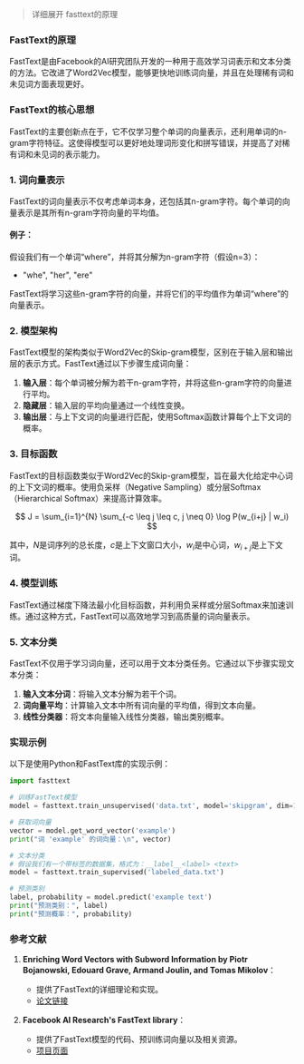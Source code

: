 > 详细展开 fasttext的原理

### FastText的原理

FastText是由Facebook的AI研究团队开发的一种用于高效学习词表示和文本分类的方法。它改进了Word2Vec模型，能够更快地训练词向量，并且在处理稀有词和未见词方面表现更好。

### FastText的核心思想

FastText的主要创新点在于，它不仅学习整个单词的向量表示，还利用单词的n-gram字符特征。这使得模型可以更好地处理词形变化和拼写错误，并提高了对稀有词和未见词的表示能力。

### 1. 词向量表示

FastText的词向量表示不仅考虑单词本身，还包括其n-gram字符。每个单词的向量表示是其所有n-gram字符向量的平均值。

#### 例子：

假设我们有一个单词“where”，并将其分解为n-gram字符（假设n=3）：
- "whe", "her", "ere"

FastText将学习这些n-gram字符的向量，并将它们的平均值作为单词“where”的向量表示。

### 2. 模型架构

FastText模型的架构类似于Word2Vec的Skip-gram模型，区别在于输入层和输出层的表示方式。FastText通过以下步骤生成词向量：

1. **输入层**：每个单词被分解为若干n-gram字符，并将这些n-gram字符的向量进行平均。
2. **隐藏层**：输入层的平均向量通过一个线性变换。
3. **输出层**：与上下文词的向量进行匹配，使用Softmax函数计算每个上下文词的概率。

### 3. 目标函数

FastText的目标函数类似于Word2Vec的Skip-gram模型，旨在最大化给定中心词的上下文词的概率。使用负采样（Negative Sampling）或分层Softmax（Hierarchical Softmax）来提高计算效率。

$$
J = \sum_{i=1}^{N} \sum_{-c \leq j \leq c, j \neq 0} \log P(w_{i+j} | w_i)
$$

其中，$N$是词序列的总长度，$c$是上下文窗口大小，$w_i$是中心词，$w_{i+j}$是上下文词。

### 4. 模型训练

FastText通过梯度下降法最小化目标函数，并利用负采样或分层Softmax来加速训练。通过这种方式，FastText可以高效地学习到高质量的词向量表示。

### 5. 文本分类

FastText不仅用于学习词向量，还可以用于文本分类任务。它通过以下步骤实现文本分类：

1. **输入文本分词**：将输入文本分解为若干个词。
2. **词向量平均**：计算输入文本中所有词向量的平均值，得到文本向量。
3. **线性分类器**：将文本向量输入线性分类器，输出类别概率。

### 实现示例

以下是使用Python和FastText库的实现示例：

```python
import fasttext

# 训练FastText模型
model = fasttext.train_unsupervised('data.txt', model='skipgram', dim=100)

# 获取词向量
vector = model.get_word_vector('example')
print("词 'example' 的词向量：\n", vector)

# 文本分类
# 假设我们有一个带标签的数据集，格式为：__label__<label> <text>
model = fasttext.train_supervised('labeled_data.txt')

# 预测类别
label, probability = model.predict('example text')
print("预测类别：", label)
print("预测概率：", probability)
```

### 参考文献

1. **Enriching Word Vectors with Subword Information by Piotr Bojanowski, Edouard Grave, Armand Joulin, and Tomas Mikolov**：
   - 提供了FastText的详细理论和实现。
   - [论文链接](https://arxiv.org/abs/1607.04606)

2. **Facebook AI Research's FastText library**：
   - 提供了FastText模型的代码、预训练词向量以及相关资源。
   - [项目页面](https://fasttext.cc/)
